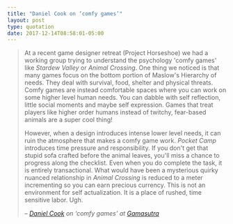 ```yaml
---
title: "Daniel Cook on ‘comfy games’"
layout: post
type: quotation
date: 2017-12-14T08:58:01-05:00
---
```


> At a recent game designer retreat (Project Horseshoe) we had a working group trying to understand the psychology 'comfy games' like _Stardew Valley_ or _Animal Crossing_. One thing we noticed is that many games focus on the bottom portion of Maslow's Hierarchy of needs. They deal with survival, food, shelter and physical threats. Comfy games are instead comfortable spaces where you can work on some higher level human needs. You can dabble with self reflection, little social moments and maybe self expression. Games that treat players like higher order humans instead of twitchy, fear-based animals are a super cool thing!
>
> However, when a design introduces intense lower level needs, it can ruin the atmosphere that makes a comfy game work. _Pocket Camp_ introduces time pressure and responsibility. If you don't get that stupid sofa crafted before the animal leaves, you'll miss a chance to progress along the checklist. Even when you do complete the task, it is entirely transactional. What would have been a mysterious quirky nuanced relationship in _Animal Crossing_ is reduced to a meter incrementing so you can earn precious currency.  This is not an environment for self actualization. It is a place of rushed, time sensitive labor. Ugh.
>
> – <cite><a href="http://www.lostgarden.com/">Daniel Cook</a> on ‘comfy games’ at <a href="">Gamasutra</a></cite>